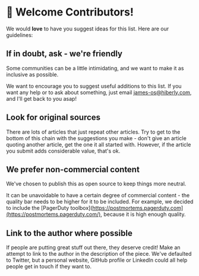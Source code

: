 # 🎉 Welcome Contributors!

We would **love** to have you suggest ideas for this list. Here are our guidelines:

## If in doubt, ask - we're friendly

Some communities can be a little intimidating, and we want to make it as inclusive as possible.

We want to encourage you to suggest useful additions to this list. If you want any help or to ask about something, just email james-os@hiberly.com, and I'll get back to you asap!

## Look for original sources

There are lots of articles that just repeat other articles. Try to get to the bottom of this chain with the suggestions you make - don't give an article quoting another article, get the one it all started with. However, if the article you submit adds considerable value, that's ok.

## We prefer non-commercial content

We've chosen to publish this as open source to keep things more neutral.

It can be unavoidable to have a certain degree of commercial content - the quality bar needs to be higher for it to be included. For example, we decided to include the [PagerDuty toolbox](https://postmortems.pagerduty.com](https://postmortems.pagerduty.com/), because it is high enough quality.

## Link to the author where possible

If people are putting great stuff out there, they deserve credit! Make an attempt to link to the author in the description of the piece. We've defaulted to Twitter, but a personal website, GitHub profile or LinkedIn could all help people get in touch if they want to.